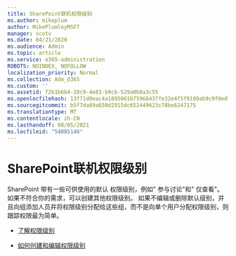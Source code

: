 ```yaml
---
title: SharePoint联机权限级别
ms.author: mikeplum
author: MikePlumleyMSFT
manager: scotv
ms.date: 04/21/2020
ms.audience: Admin
ms.topic: article
ms.service: o365-administration
ROBOTS: NOINDEX, NOFOLLOW
localization_priority: Normal
ms.collection: Adm_O365
ms.custom: ''
ms.assetid: f2b1b6b4-10c9-4e83-b9cb-529a0b8a3c55
ms.openlocfilehash: 13f71d0eac4a1895061b75968437fe32e4f5f9109ab9c9f0edfe371d7d0c995c
ms.sourcegitcommit: b5f7da89a650d2915dc652449623c78be6247175
ms.translationtype: MT
ms.contentlocale: zh-CN
ms.lasthandoff: 08/05/2021
ms.locfileid: "54085146"
---
```

# <a name="sharepoint-online-permission-levels"></a>SharePoint联机权限级别

SharePoint 带有一些可供使用的默认 权限级别，例如" 参与讨论"和" 仅查看"。 如果不符合你的需求，可以创建其他权限级别。 如果不编辑或删除默认级别，并且向组添加人员并将权限级别分配给这些组，而不是向单个用户分配权限级别，则跟踪权限最为简单。
  
- [了解权限级别](https://go.microsoft.com/fwlink/?linkid=867071)
    
- [如何创建和编辑权限级别](https://go.microsoft.com/fwlink/?linkid=867072)
    

